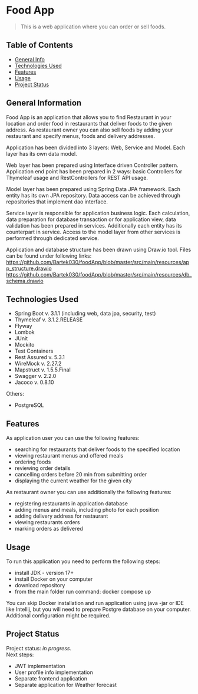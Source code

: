 # Food App

> This is a web application where you can order or sell foods.

## Table of Contents
* [General Info](#general-information)
* [Technologies Used](#technologies-used)
* [Features](#features)
* [Usage](#usage)
* [Project Status](#project-status)

## General Information
Food App is an application that allows you to find Restaurant in your location and order food
in restaurants that deliver foods to the given address. As restaurant owner you can also sell
foods by adding your restaurant and specify menus, foods and delivery addresses.

Application has been divided into 3 layers: Web, Service and Model. Each layer has its own
data model. 

Web layer has been prepared using Interface driven Controller pattern. Application end point has been
prepared in 2 ways: basic Controllers for Thymeleaf usage and RestControllers for REST API usage.

Model layer has been prepared using Spring Data JPA framework. Each entity has its own JPA 
repository. Data access can be achieved through repositories that implement dao interface.

Service layer is responsible for application business logic. Each calculation, data preparation
for database transaction or for application view, data validation has been prepared in services.
Additionally each entity has its counterpart in service. Access to the model layer from other services
is performed through dedicated service.

Application and database structure has been drawn using Draw.io tool. Files can be found under
following links:
https://github.com/Bartek030/foodApp/blob/master/src/main/resources/app_structure.drawio  
https://github.com/Bartek030/foodApp/blob/master/src/main/resources/db_schema.drawio


## Technologies Used
- Spring Boot v. 3.1.1 (including web, data jpa, security, test)
- Thymeleaf v. 3.1.2.RELEASE
- Flyway
- Lombok
- JUnit
- Mockito
- Test Containers
- Rest Assured v. 5.3.1
- WireMock v. 2.27.2
- Mapstruct v. 1.5.5.Final
- Swagger v. 2.2.0
- Jacoco v. 0.8.10

Others:
- PostgreSQL


## Features
As application user you can use the following features:
- searching for restaurants that deliver foods to the specified location
- viewing restaurant menus and offered meals
- ordering foods
- reviewing order details
- cancelling orders before 20 min from submitting order
- displaying the current weather for the given city

As restaurant owner you can use additionally the following features:
- registering restaurants in application database
- adding menus and meals, including photo for each position
- adding delivery address for restaurant
- viewing restaurants orders
- marking orders as delivered

## Usage
To run this application you need to perform the following steps:
- install JDK - version 17+
- install Docker on your computer
- download repository
- from the main folder run command: docker compose up

You can skip Docker installation and run application using java -jar or IDE like Intellij,
but you will need to prepare Postgre database on your computer. Additional configuration
might be required.

## Project Status
Project status: _in progress_.  
Next steps:
- JWT implementation
- User profile info implementation
- Separate frontend application
- Separate application for Weather forecast
